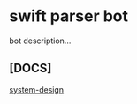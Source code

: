 # swift parser bot
bot description...

## [DOCS]

[system-design](https://drive.google.com/file/d/1BK0DLOWBQZi-qEenWIt6WJlAPhWJJdO)
